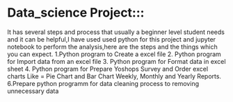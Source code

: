 # Data_science Project:::
It has several steps and process that usually a beginner level student needs and it can be helpful,I have used used python for this project and jupyter notebook to perform the analysis,here are the steps and the things which you can expect.
1.Python program to Create a excel file 
2. Python program for Import data from an excel file 
3.  Python program for Format data in excel sheet 
4. Python program for Prepare Yoshops Survey and Order excel charts Like = Pie Chart and Bar Chart Weekly, Monthly and Yearly Reports.
6.Prepare python programm for data cleaning process to removing unnecessary data
